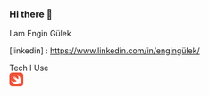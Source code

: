 ### Hi there 👋 
I am Engin Gülek

[linkedin] : https://www.linkedin.com/in/engingülek/

Tech I Use <br>
<img src="https://raw.githubusercontent.com/github/explore/80688e429a7d4ef2fca1e82350fe8e3517d3494d/topics/swift/swift.png" width="25" height="25">
<tab>
  
  








